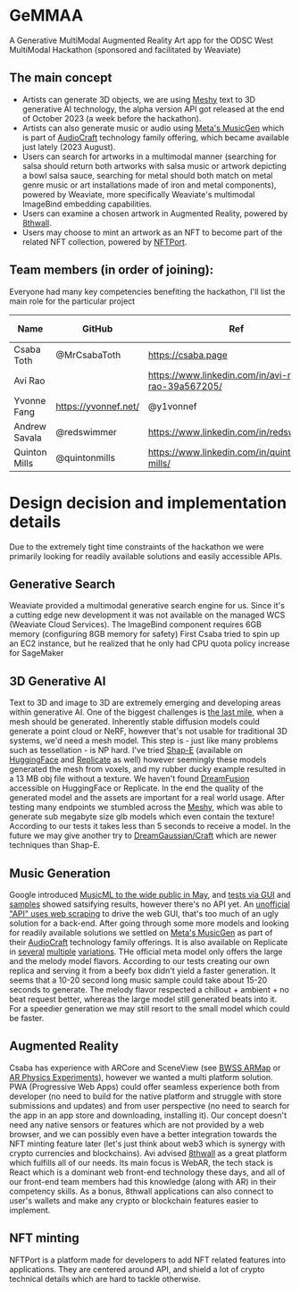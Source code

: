 # GeMMAA
A Generative MultiModal Augmented Reality Art app for the ODSC West MultiModal Hackathon (sponsored and facilitated by Weaviate)

## The main concept

* Artists can generate 3D objects, we are using [Meshy](https://app.meshy.ai/discover) text to 3D generative AI technology, the alpha version API got released at the end of October 2023 (a week before the hackathon).
* Artists can also generate music or audio using [Meta's MusicGen](https://about.fb.com/news/2023/08/audiocraft-generative-ai-for-music-and-audio/) which is part of [AudioCraft](https://ai.meta.com/blog/audiocraft-musicgen-audiogen-encodec-generative-ai-audio/) technology family offering, which became available just lately (2023 August).
* Users can search for artworks in a multimodal manner (searching for salsa should return both artworks with salsa music or artwork depicting a bowl salsa sauce, searching for metal should both match on metal genre music or art installations made of iron and metal components), powered by Weaviate, more specifically Weaviate's multimodal ImageBind embedding capabilities.
* Users can examine a chosen artwork in Augmented Reality, powered by [8thwall](https://www.8thwall.com/).
* Users may choose to mint an artwork as an NFT to become part of the related NFT collection, powered by [NFTPort](https://www.nftport.xyz/).

## Team members (in order of joining):

Everyone had many key competencies benefiting the hackathon, I'll list the main role for the particular project

|Name|GitHub|Ref|Hackathon role|
|---|---|---|---|
|Csaba Toth|@MrCsabaToth|https://csaba.page|back-end|
|Avi Rao||https://www.linkedin.com/in/avi-nav-rao-39a567205/|front-end|
|Yvonne Fang|https://yvonnef.net/|@y1vonnef|front-end|
|Andrew Savala|@redswimmer|https://www.linkedin.com/in/redswimmer/|back-end|
|Quinton Mills|@quintonmills|https://www.linkedin.com/in/quinton-mills/|front-end|

# Design decision and implementation details
Due to the extremely tight time constraints of the hackathon we were primarily looking for readily available solutions and easily accessible APIs.

## Generative Search
Weaviate provided a multimodal generative search engine for us. Since it's a cutting edge new development it was not available on the managed WCS (Weaviate Cloud Services). The ImageBind component requires 6GB memory (configuring 8GB memory for safety) First Csaba tried to spin up an EC2 instance, but he realized that he only had CPU quota policy increase for SageMaker 

## 3D Generative AI
Text to 3D and image to 3D are extremely emerging and developing areas within generative AI. One of the biggest challenges is [the last mile](https://huggingface.co/blog/ml-for-games-3), when a mesh should be generated. Inherently stable diffusion models could generate a point cloud or NeRF, however that's not usable for traditional 3D systems, we'd need a mesh model. This step is - just like many problems such as tessellation - is NP hard. I've tried [Shap-E](https://github.com/openai/shap-e) (available on [HuggingFace](https://huggingface.co/openai/shap-e) and [Replicate](https://replicate.com/cjwbw/shap-e) as well) however seemingly these models generated the mesh from voxels, and my rubber ducky example resulted in a 13 MB obj file without a texture.
We haven't found [DreamFusion](https://dreamfusion3d.github.io/) accessible on HuggingFace or Replicate. In the end the quality of the generated model and the assets are important for a real world usage. After testing many endpoints we stumbled across the [Meshy](https://app.meshy.ai/discover), which was able to generate sub megabyte size glb models which even contain the texture! According to our tests it takes less than 5 seconds to receive a model.
In the future we may give another try to [DreamGaussian/Craft](https://replicate.com/alaradirik/dreamgaussian) which are newer techniques than Shap-E.

## Music Generation
Google introduced [MusicML to the wide public in May](https://blog.google/technology/ai/musiclm-google-ai-test-kitchen/), and [tests via GUI](https://aitestkitchen.withgoogle.com/experiments/music-lm) and [samples](https://google-research.github.io/seanet/musiclm/examples/) showed satsifying results, however there's no API yet. An [unofficial "API" uses web scraping](https://github.com/armintum/MusicLM) to drive the web GUI, that's too much of an ugly solution for a back-end.
After going through some more models and looking for readily available solutions we settled on [Meta's MusicGen](https://about.fb.com/news/2023/08/audiocraft-generative-ai-for-music-and-audio/) as part of their [AudioCraft](https://ai.meta.com/blog/audiocraft-musicgen-audiogen-encodec-generative-ai-audio/) technology family offerings. It is also available on Replicate in [several](https://replicate.com/meta/musicgen) [multiple](https://replicate.com/aussielabs/musicgen/versions/11bbae94fb523ecaab2b87ec074fd5b668f20d2b84030c093ed5d5ba8f6f4df1?prediction=tt3had3babhiyuuqleguifrehq) [variations](https://replicate.com/pphu/musicgen-small). THe official meta model only offers the large and the melody model flavors. According to our tests creating our own replica and serving it from a beefy box didn't yield a faster generation. It seems that a 10-20 second long music sample could take about 15-20 seconds to generate. The melody flavor respected a chillout + ambient + no beat request better, whereas the large model still generated beats into it. For a speedier generation we may still resort to the small model which could be faster.

## Augmented Reality
Csaba has experience with ARCore and SceneView (see [BWSS ARMap](https://play.google.com/store/apps/details?id=com.valleydevfest.armap) or [AR Physics Experiments](https://play.google.com/store/apps/details?id=dev.csaba.arphysics)), however we wanted a multi platform solution. PWA (Progressive Web Apps) could offer seamless experience both from developer (no need to build for the native platform and struggle with store submissions and updates) and from user perspective (no need to search for the app in an app store and downloading, installing it). Our concept doesn't need any native sensors or features which are not provided by a web browser, and we can possibly even have a better integration towards the NFT minting feature later (let's just think about web3 which is synergy with crypto currencies and blockchains).
Avi advised [8thwall](https://www.8thwall.com/) as a great platform which fulfills all of our needs. Its main focus is WebAR, the tech stack is React which is a dominant web front-end technology these days, and all of our front-end team members had this knowledge (along with AR) in their competency skills. As a bonus, 8thwall applications can also connect to user's wallets and make any crypto or blockchain features easier to implement.

## NFT minting
NFTPort is a platform made for developers to add NFT related features into applications. They are centered around API, and shield a lot of crypto technical details which are hard to tackle otherwise.
